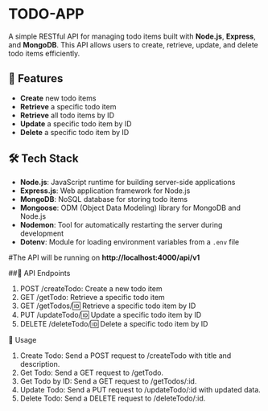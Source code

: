 # TODO-APP
A simple RESTful API for managing todo items built with **Node.js**, **Express**, and **MongoDB**. This API allows users to create, retrieve, update, and delete todo items efficiently.

## 🚀 Features
- **Create** new todo items
- **Retrieve** a specific todo item
- **Retrieve** all todo items by ID
- **Update** a specific todo item by ID
- **Delete** a specific todo item by ID

## 🛠️ Tech Stack
- **Node.js**: JavaScript runtime for building server-side applications
- **Express.js**: Web application framework for Node.js
- **MongoDB**: NoSQL database for storing todo items
- **Mongoose**: ODM (Object Data Modeling) library for MongoDB and Node.js
- **Nodemon**: Tool for automatically restarting the server during development
- **Dotenv**: Module for loading environment variables from a `.env` file

#The API will be running on **http://localhost:4000/api/v1**

##📡 API Endpoints
1. POST /createTodo: Create a new todo item
2. GET /getTodo: Retrieve a specific todo item
3. GET /getTodos/:id: Retrieve a specific todo item by ID
4. PUT /updateTodo/:id: Update a specific todo item by ID
5. DELETE /deleteTodo/:id: Delete a specific todo item by ID

🔧 Usage
1. Create Todo: Send a POST request to /createTodo with title and description.
2. Get Todo: Send a GET request to /getTodo.
3. Get Todo by ID: Send a GET request to /getTodos/:id.
4. Update Todo: Send a PUT request to /updateTodo/:id with updated data.
5. Delete Todo: Send a DELETE request to /deleteTodo/:id.
